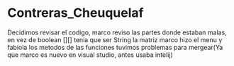 # Contreras_Cheuquelaf
Decidimos revisar el codigo, marco reviso las partes donde estaban malas, en vez de boolean [][] tenia que ser String la matriz
marco hizo el menu y fabiola los metodos de las funciones
tuvimos problemas para mergear(Ya que marco es nuevo en visual studio, antes usaba intelij)
